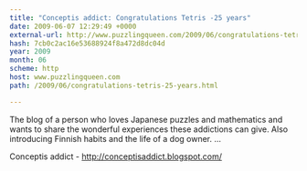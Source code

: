 ```yaml
---
title: "Conceptis addict: Congratulations Tetris -25 years"
date: 2009-06-07 12:29:49 +0000
external-url: http://www.puzzlingqueen.com/2009/06/congratulations-tetris-25-years.html
hash: 7cb0c2ac16e53688924f8a472d8dc04d
year: 2009
month: 06
scheme: http
host: www.puzzlingqueen.com
path: /2009/06/congratulations-tetris-25-years.html

---
```


The blog of a person who loves Japanese puzzles and mathematics and wants to share the wonderful experiences these addictions can give. Also introducing Finnish habits and the life of a dog owner. ...


Conceptis addict - http://conceptisaddict.blogspot.com/
